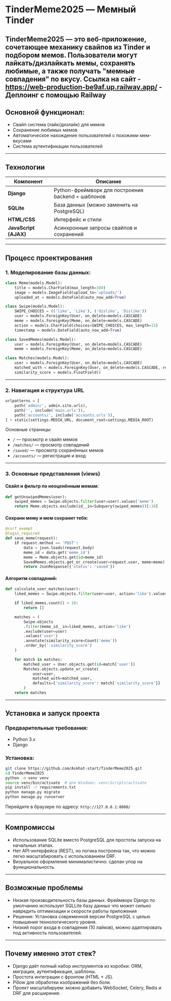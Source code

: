 # TinderMeme2025 — Мемный Tinder

**TinderMeme2025** — это веб-приложение, сочетающее механику свайпов из Tinder и подбором мемов. Пользователи могут лайкать/дизлайкать мемы, сохранять любимые, а также получать "мемные совпадения" по вкусу.
 Ссылка на сайт - https://web-production-be9af.up.railway.app/ - Деплоинг с помощью Railway 
---

##  Основной функционал:
- Свайп система (лайк/дизлайк) для мемов
- Сохранение любимых мемов
- Автоматическое нахождение пользователей с похожими мем-вкусами
- Система аутентификации пользователей

---

## Технологии

| Компонент        | Описание                                       |
|------------------|------------------------------------------------|
| **Django**       | Python-фреймворк для построения backend + шаблонов |
| **SQLite**       | База данных (можно заменить на PostgreSQL)     |
| **HTML/CSS**     | Интерфейс и стили                               |
| **JavaScript (AJAX)** | Асинхронные запросы свайпов и сохранений  |

---

##  Процесс проектирования

### 1. Моделирование базы данных:

```python
class Meme(models.Model):
    title = models.CharField(max_length=100)
    image = models.ImageField(upload_to='uploads/')
    uploaded_at = models.DateField(auto_now_add=True)
````

```python
class Swipe(models.Model):
    SWIPE_CHOICES = (('like', 'Like'), ('dislike', 'Dislike'))
    user = models.ForeignKey(User, on_delete=models.CASCADE)
    meme = models.ForeignKey(Meme, on_delete=models.CASCADE)
    action = models.CharField(choices=SWIPE_CHOICES, max_length=15)
    timestamp = models.DateField(auto_now_add=True)
```

```python
class SavedMemes(models.Model):
    user = models.ForeignKey(User, on_delete=models.CASCADE)
    meme = models.ForeignKey(Meme, on_delete=models.CASCADE)
```

```python
class Matches(models.Model):
    user = models.ForeignKey(User, on_delete=models.CASCADE)
    matched_with = models.ForeignKey(User, on_delete=models.CASCADE, related_name="matched_by")
    similarity_score = models.FloatField()
```

---

### 2. Навигация и структура URL

```python
urlpatterns = [
    path('admin/', admin.site.urls),
    path('', include('main.urls')),
    path('accounts/', include('accounts.urls')),
] + static(settings.MEDIA_URL, document_root=settings.MEDIA_ROOT)
```

Основные страницы:

* `/` — просмотр и свайп мемов
* `/matches/` — просмотр совпадений
* `/saved/` — просмотр сохранённых мемов
* `/accounts/` — регистрация и вход

---

### 3. Основные представления (views)

#### Свайп и фильтр по неоценённым мемам:

```python
def getUnswipedMemes(user):
    swiped_memes = Swipe.objects.filter(user=user).values('meme')
    return Meme.objects.exclude(id__in=Subquery(swiped_memes))[:10]
```

#### Сохрани мему и мем сохранит тебя:

```python
@csrf_exempt
@login_required
def save_meme(request):
    if request.method == 'POST':
        data = json.loads(request.body)
        meme_id = data.get('meme_id')
        meme = Meme.objects.get(id=meme_id)
        SavedMemes.objects.get_or_create(user=request.user, meme=meme)
        return JsonResponse({'status': 'saved'})
```

#### Алгоритм совпадений:

```python
def calculate_user_matches(user):
    liked_memes = Swipe.objects.filter(user=user, action='like').values_list('meme_id', flat=True)

    if liked_memes.count() < 10:
        return []

    matches = (
        Swipe.objects
        .filter(meme_id__in=liked_memes, action='like')
        .exclude(user=user)
        .values('user')
        .annotate(similarity_score=Count('meme'))
        .order_by('-similarity_score')
    )

    for match in matches:
        matched_user = User.objects.get(id=match['user'])
        Matches.objects.update_or_create(
            user=user,
            matched_with=matched_user,
            defaults={'similarity_score': match['similarity_score']}
        )
    return matches
```

---

## Установка и запуск проекта

### Предварительные требования:

* Python 3.x
* Django

### Установка:

```bash
git clone https://github.com/Askhat-start/TinderMeme2025.git
cd TinderMeme2025
python -m venv venv
source venv/bin/activate  # для Windows: venv\Scripts\activate
pip install -r requirements.txt
python manage.py migrate
python manage.py runserver
```

Перейдите в браузере по адресу: `http://127.0.0.1:8000/`

---

##  Компромиссы

* Использование SQLite вместо PostgreSQL для простоты запуска на начальных этапах.
* Нет API-интерфейса (REST), но логика построена так, что можно легко масштабировать с использованием DRF.
* Визуальное оформление минималистично: сделан упор на функциональность.

---

##  Возможные проблемы

* Низкая производительность базы данных. Фреймворк Django по умолчанию использует SQLLite базу данных что может сильно навредить оптимизации и скорости работы приложения
* Решение: Установка современной версии PostgreSQL с целью повышения технологического уровня.
* Низкий порог входа в совпадения (10 лайков), можно адаптировать под активность пользователей.

---

##  Почему именно этот стек?

* Django даёт полный набор инструментов из коробки: ORM, миграции, аутентификация, шаблоны.
* Простота интеграции с фронтом (HTML + JS).
* Pillow для обработки изображений без боли.
* Проект масштабируем: можно добавить WebSocket, Celery, Redis и DRF для расширения.

